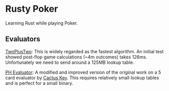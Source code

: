 # Rusty Poker
Learning Rust while playing Poker.

## Evaluators
[TwoPlusTwo](https://www.codingthewheel.com/archives/poker-hand-evaluator-roundup/#2p2): This is widely regarded as the fastest algorithm. An initial test showed post-flop game calculations (~4m outcomes) takes 126ms. Unfortunately we need to send around a 125MB lookup table.

[PH Evaluator](https://github.com/HenryRLee/PokerHandEvaluator): A modified and improved version of the original work on a 5 card evaluator by [Cactus Kev](http://suffe.cool/poker/evaluator.html). This requires relatively small lookup tables and is perfect for a small binary.


